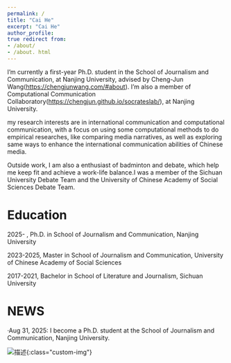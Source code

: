```yaml
---
permalink: / 
title: "Cai He" 
excerpt: "Cai He" 
author_profile: 
true redirect from:
- /about/
- /about. html
---
```


I’m currently a first-year Ph.D. student in the School of Journalism and Communication, at Nanjing University, advised by Cheng-Jun Wang(https://chengjunwang.com/#about). I’m also a member of Computational Communication Collaboratory(https://chengjun.github.io/socrateslab/), at Nanjing University.

my research interests are in international communication and computational communication, with a focus on using some computational methods to do empirical researches, like comparing media narratives, as well as exploring same ways to enhance the international communication abilities of Chinese media.

Outside work, I am also a enthusiast of badminton and debate, which help me keep fit and achieve a work-life balance.I was a member of the Sichuan University Debate Team and the University of Chinese Academy of Social Sciences Debate Team.


Education
======
2025- , Ph.D. in School of Journalism and Communication, Nanjing University

2023-2025, Master in School of Journalism and Communication, University of Chinese Academy of Social Sciences

2017-2021, Bachelor in School of Literature and Journalism, Sichuan University

NEWS
======
·Aug 31, 2025: I become a Ph.D. student at the School of Journalism and Communication, Nanjing University.

![描述](/images/pss.jpg){:class="custom-img"}


